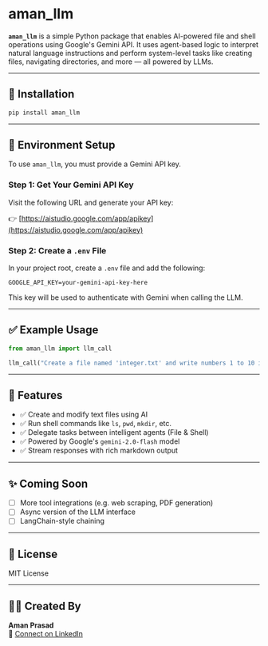 # aman_llm

**`aman_llm`** is a simple Python package that enables AI-powered file and shell operations using Google's Gemini API. It uses agent-based logic to interpret natural language instructions and perform system-level tasks like creating files, navigating directories, and more — all powered by LLMs.

---

## 🚀 Installation

```bash
pip install aman_llm
```

---

## 🔐 Environment Setup

To use `aman_llm`, you must provide a Gemini API key.

### Step 1: Get Your Gemini API Key

Visit the following URL and generate your API key:

👉 [https://aistudio.google.com/app/apikey](https://aistudio.google.com/app/apikey)

### Step 2: Create a `.env` File

In your project root, create a `.env` file and add the following:

```env
GOOGLE_API_KEY=your-gemini-api-key-here
```

This key will be used to authenticate with Gemini when calling the LLM.

---

## ✅ Example Usage

```python
from aman_llm import llm_call

llm_call("Create a file named 'integer.txt' and write numbers 1 to 10 in it", stream=True)
```

---

## 📂 Features

- ✅ Create and modify text files using AI
- ✅ Run shell commands like `ls`, `pwd`, `mkdir`, etc.
- ✅ Delegate tasks between intelligent agents (File & Shell)
- ✅ Powered by Google's `gemini-2.0-flash` model
- ✅ Stream responses with rich markdown output

---

## ✨ Coming Soon

- [ ] More tool integrations (e.g. web scraping, PDF generation)
- [ ] Async version of the LLM interface
- [ ] LangChain-style chaining

---

## 📜 License

MIT License

---

## 👨‍💻 Created By

**Aman Prasad**  
🔗 [Connect on LinkedIn](https://www.linkedin.com/in/amanprasad/)